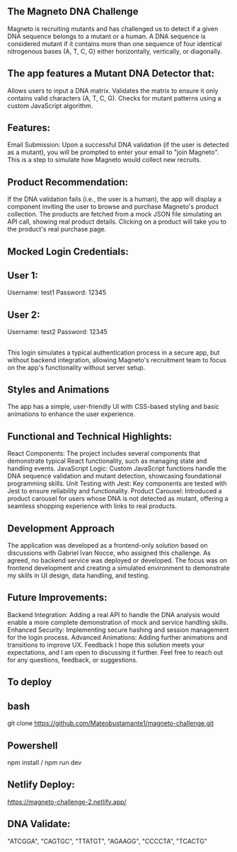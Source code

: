 ## The Magneto DNA Challenge
Magneto is recruiting mutants and has challenged us to detect if a given DNA sequence belongs to a mutant or a human. A DNA sequence is considered mutant if it contains more than one sequence of four identical nitrogenous bases (A, T, C, G) either horizontally, vertically, or diagonally.

## The app features a Mutant DNA Detector that:
Allows users to input a DNA matrix.
Validates the matrix to ensure it only contains valid characters (A, T, C, G).
Checks for mutant patterns using a custom JavaScript algorithm.
## Features:
Email Submission: Upon a successful DNA validation (if the user is detected as a mutant), you will be prompted to enter your email to "join Magneto". This is a step to simulate how Magneto would collect new recruits.

## Product Recommendation: 
If the DNA validation fails (i.e., the user is a human), the app will display a component inviting the user to browse and purchase Magneto's product collection. The products are fetched from a mock JSON file simulating an API call, showing real product details. Clicking on a product will take you to the product's real purchase page.

## Mocked Login Credentials:
## User 1:
Username: test1
Password: 12345
## User 2:
Username: test2
Password: 12345
## 
This login simulates a typical authentication process in a secure app, but without backend integration, allowing Magneto's recruitment team to focus on the app's functionality without server setup.

## Styles and Animations
The app has a simple, user-friendly UI with CSS-based styling and basic animations to enhance the user experience.

## Functional and Technical Highlights:
React Components: The project includes several components that demonstrate typical React functionality, such as managing state and handling events.
JavaScript Logic: Custom JavaScript functions handle the DNA sequence validation and mutant detection, showcasing foundational programming skills.
Unit Testing with Jest: Key components are tested with Jest to ensure reliability and functionality.
Product Carousel: Introduced a product carousel for users whose DNA is not detected as mutant, offering a seamless shopping experience with links to real products.
## Development Approach
The application was developed as a frontend-only solution based on discussions with Gabriel Ivan Nocce, who assigned this challenge. As agreed, no backend service was deployed or developed. The focus was on frontend development and creating a simulated environment to demonstrate my skills in UI design, data handling, and testing.


## Future Improvements:
Backend Integration: Adding a real API to handle the DNA analysis would enable a more complete demonstration of mock and service handling skills.
Enhanced Security: Implementing secure hashing and session management for the login process.
Advanced Animations: Adding further animations and transitions to improve UX.
Feedback
I hope this solution meets your expectations, and I am open to discussing it further. Feel free to reach out for any questions, feedback, or suggestions.

## To deploy
## bash
git clone https://github.com/Mateobustamante1/magneto-challenge.git
## Powershell
 npm install /
 npm run dev
## Netlify Deploy:
 https://magneto-challenge-2.netlify.app/

## DNA Validate:
"ATCGGA",
"CAGTGC",
"TTATGT",
"AGAAGG",
"CCCCTA",
"TCACTG"